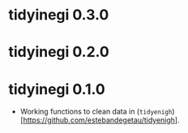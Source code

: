 # tidyinegi 0.3.0

# tidyinegi 0.2.0

# tidyinegi 0.1.0

* Working functions to clean data in (`tidyenigh`)[https://github.com/estebandegetau/tidyenigh].
